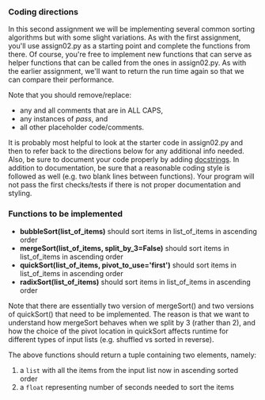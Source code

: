 ### Coding directions

In this second assignment we will be implementing several common sorting
algorithms but with some slight variations. As with the first assignment, you'll
use assign02.py as a starting point and complete the functions from there. Of
course, you're free to implement new functions that can serve as helper
functions that can be called from the ones in assign02.py.  As with the earlier
assignment, we'll want to return the run time again so that we can compare their
performance. 

Note that you should remove/replace: 
  * any and all comments that are in ALL CAPS,
  * any instances of _pass_, and 
  * all other placeholder code/comments. 

It is probably most helpful to look at the starter code in assign02.py and then
to refer back to the directions below for any additional info needed. Also, be
sure to document your code properly by adding
[docstrings](https://www.python.org/dev/peps/pep-0257/#what-is-a-docstring).  In
addition to documentation, be sure that a reasonable coding style is followed as
well (e.g. two blank lines between functions). Your program will not pass the
first checks/tests if there is not proper documentation and styling.

### Functions to be implemented
* __bubbleSort(list_of_items)__ should sort items in list_of_items in ascending order
* __mergeSort(list_of_items, split_by_3=False)__ should sort items in list_of_items in ascending order
* __quickSort(list_of_items, pivot_to_use='first')__ should sort items in list_of_items in ascending order
* __radixSort(list_of_items)__ should sort items in list_of_items in ascending order

Note that there are essentially two version of mergeSort() and two versions of
quickSort() that need to be implemented. The reason is that we want to
understand how mergeSort behaves when we split by 3 (rather than 2), and how
the choice of the pivot location in quickSort affects runtime for different
types of input lists (e.g. shuffled vs sorted in reverse). 

The above functions should return a tuple containing two elements, namely:
1. a `list` with all the items from the input list now in ascending sorted order
2. a `float` representing number of seconds needed to sort the items
